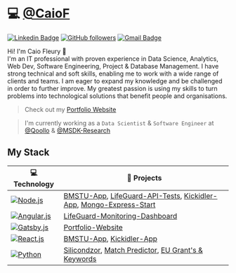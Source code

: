 # 💻 [@CaioF](https://caiof.github.io)

[![Linkedin Badge](https://img.shields.io/badge/-Caio%20Fleury-blue?style=social&logo=Linkedin&logoColor=blue&link=https://www.linkedin.com/in/caio-fleury/)](https://www.linkedin.com/in/caio-fleury/) [![GitHub followers](https://img.shields.io/github/followers/CaioF?label=follow&style=social)](https://github.com/CaioF/?tab=follow) [![Gmail Badge](https://img.shields.io/badge/-caio.fleury.r-red?style=social&logo=Gmail&logoColor=red&link=mailto:caio.fleury.r@gmail.com)](mailto:caio.fleury.r@gmail.com) 


Hi! I'm Caio Fleury 👋    
I'm an IT professional with proven experience in Data Science, Analytics, Web Dev, Software Engineering, Project & Database Management. I have strong technical and soft skills, enabling me to work with a wide range of clients and teams. I am eager to expand my knowledge and be challenged in order to further improve. My greatest passion is using my skills to turn problems into technological solutions that benefit people and organisations.  

>    Check out my [Portfolio Website](https://caiof.github.io)

>    I'm currently working as a `Data Scientist` & `Software Engineer` at [@Qoollo](https://github.com/qoollo) & [@MSDK-Research](http://msdk-research.com/)    



## My Stack

| 💻 **Technology** | 🚀 **Projects** |
|-|-|
| [![Node.js](https://img.shields.io/static/v1?label=&message=Node.js&color=47d147&logo=node.js&logoColor=FFFFFF)](https://nodejs.org/en/) | [BMSTU-App](https://github.com/CaioF/bmstu-app), [LifeGuard-API-Tests](https://lab.qoollo.com/lifeguard/backend/api-tests), [Kickidler-App](https://github.com/CaioF/kickidler-app), [Mongo-Express-Start](https://github.com/CaioF/mongo-express-start) |
| [![Angular.js](https://img.shields.io/static/v1?label=&message=Angular.js&color=B52E31&logo=angular&logoColor=FFFFFF)](https://angular.io/) | [LifeGuard-Monitoring-Dashboard](https://lab.qoollo.com/lifeguard/frontend/monitoring-dashboard) |
| [![Gatsby.js](https://img.shields.io/static/v1?label=&message=Gatsby.js&color=663399&logo=gatsby&logoColor=FFFFFF)](https://angular.io/) | [](https://github.com/CaioF/) [Portfolio-Website](https://github.com/CaioF/CaioF.github.io) |
| [![React.js](https://img.shields.io/static/v1?label=&message=React.js&color=61dbfb&logo=react&logoColor=FFFFFF)](https://developer.mozilla.org/en-US/docs/Web/JavaScript) | [BMSTU-App](https://github.com/CaioF/bmstu-app), [Kickidler-App](https://github.com/CaioF/kickidler-app) |
| [![Python](https://img.shields.io/static/v1?label=&message=Python&color=3C78A9&logo=python&logoColor=FFFFFF)](https://www.python.org/) | [Silicondzor](https://github.com/CaioF/Silicondzor), [Match Predictor](https://drive.google.com/file/d/1LeRiJix-tWuDQ_pxP7NO_KzwKDHSWuPv/view), [EU Grant's & Keywords](https://www.kaggle.com/caiofleury/dataset-construction) |
